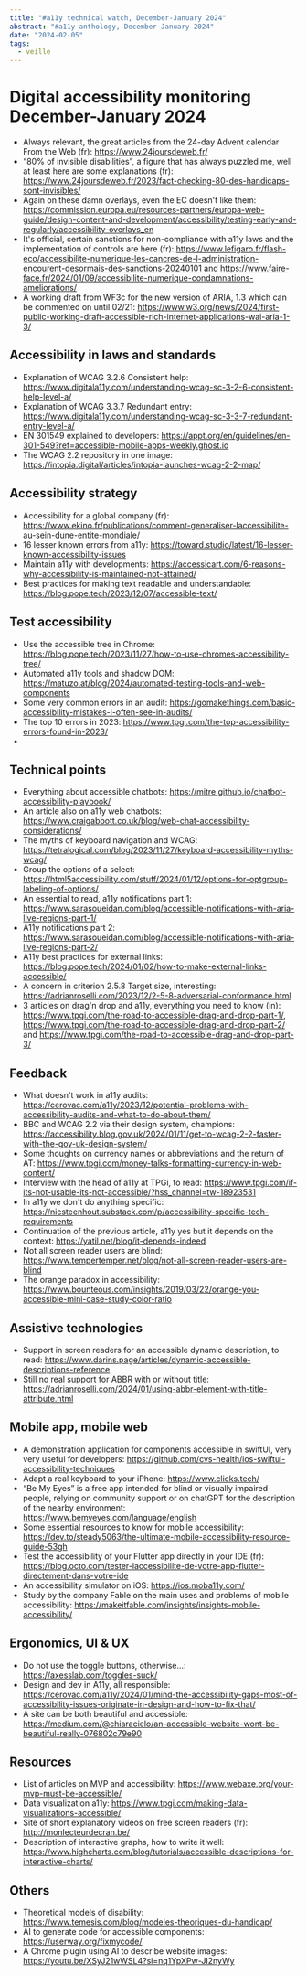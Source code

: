 ```yaml
---
title: "#a11y technical watch, December-January 2024"
abstract: "#a11y anthology, December-January 2024"
date: "2024-02-05"
tags:
  - veille
---
```



# Digital accessibility monitoring  December-January 2024

- Always relevant, the great articles from the 24-day Advent calendar From the Web (fr): https://www.24joursdeweb.fr/
- “80% of invisible disabilities”, a figure that has always puzzled me, well at least here are some explanations (fr): https://www.24joursdeweb.fr/2023/fact-checking-80-des-handicaps-sont-invisibles/
- Again on these damn overlays, even the EC doesn't like them: https://commission.europa.eu/resources-partners/europa-web-guide/design-content-and-development/accessibility/testing-early-and-regularly/accessibility-overlays_en
- It's official, certain sanctions for non-compliance with a11y laws and the implementation of controls are here (fr): https://www.lefigaro.fr/flash-eco/accessibilite-numerique-les-cancres-de-l-administration-encourent-desormais-des-sanctions-20240101 and https://www.faire-face.fr/2024/01/09/accessibilite-numerique-condamnations-ameliorations/
- A working draft from WF3c for the new version of ARIA, 1.3 which can be commented on until 02/21: https://www.w3.org/news/2024/first-public-working-draft-accessible-rich-internet-applications-wai-aria-1-3/

## Accessibility in laws and standards

- Explanation of WCAG 3.2.6 Consistent help: https://www.digitala11y.com/understanding-wcag-sc-3-2-6-consistent-help-level-a/
- Explanation of WCAG 3.3.7 Redundant entry: https://www.digitala11y.com/understanding-wcag-sc-3-3-7-redundant-entry-level-a/
- EN 301549 explained to developers: https://appt.org/en/guidelines/en-301-549?ref=accessible-mobile-apps-weekly.ghost.io
- The WCAG 2.2 repository in one image: https://intopia.digital/articles/intopia-launches-wcag-2-2-map/

## Accessibility strategy

- Accessibility for a global company (fr): https://www.ekino.fr/publications/comment-generaliser-laccessibilite-au-sein-dune-entite-mondiale/
- 16 lesser known errors from a11y: https://toward.studio/latest/16-lesser-known-accessibility-issues
- Maintain a11y with developments: https://accessicart.com/6-reasons-why-accessibility-is-maintained-not-attained/
- Best practices for making text readable and understandable: https://blog.pope.tech/2023/12/07/accessible-text/

## Test accessibility

- Use the accessible tree in Chrome: https://blog.pope.tech/2023/11/27/how-to-use-chromes-accessibility-tree/
- Automated a11y tools and shadow DOM: https://matuzo.at/blog/2024/automated-testing-tools-and-web-components
- Some very common errors in an audit: https://gomakethings.com/basic-accessibility-mistakes-i-often-see-in-audits/
- The top 10 errors in 2023: https://www.tpgi.com/the-top-accessibility-errors-found-in-2023/
-

## Technical points

- Everything about accessible chatbots: https://mitre.github.io/chatbot-accessibility-playbook/
- An article also on a11y web chatbots: https://www.craigabbott.co.uk/blog/web-chat-accessibility-considerations/
- The myths of keyboard navigation and WCAG: https://tetralogical.com/blog/2023/11/27/keyboard-accessibility-myths-wcag/
- Group the options of a select: https://html5accessibility.com/stuff/2024/01/12/options-for-optgroup-labeling-of-options/
- An essential to read, a11y notifications part 1: https://www.sarasoueidan.com/blog/accessible-notifications-with-aria-live-regions-part-1/
- A11y notifications part 2: <https://www.sarasoueidan.com/blog/accessible-notifications-with-aria-live-regions-part-2/>
- A11y best practices for external links: https://blog.pope.tech/2024/01/02/how-to-make-external-links-accessible/
- A concern in criterion 2.5.8 Target size, interesting: https://adrianroselli.com/2023/12/2-5-8-adversarial-conformance.html
- 3 articles on drag'n drop and a11y, everything you need to know (in): https://www.tpgi.com/the-road-to-accessible-drag-and-drop-part-1/, https://www.tpgi.com/the-road-to-accessible-drag-and-drop-part-2/ and https://www.tpgi.com/the-road-to-accessible-drag-and-drop-part-3/

## Feedback

- What doesn't work in a11y audits: https://cerovac.com/a11y/2023/12/potential-problems-with-accessibility-audits-and-what-to-do-about-them/
- BBC and WCAG 2.2 via their design system, champions: https://accessibility.blog.gov.uk/2024/01/11/get-to-wcag-2-2-faster-with-the-gov-uk-design-system/
- Some thoughts on currency names or abbreviations and the return of AT: https://www.tpgi.com/money-talks-formatting-currency-in-web-content/
- Interview with the head of a11y at TPGi, to read: https://www.tpgi.com/if-its-not-usable-its-not-accessible/?hss_channel=tw-18923531
- In a11y we don't do anything specific: https://nicsteenhout.substack.com/p/accessibility-specific-tech-requirements
- Continuation of the previous article, a11y yes but it depends on the context: https://yatil.net/blog/it-depends-indeed
- Not all screen reader users are blind: https://www.tempertemper.net/blog/not-all-screen-reader-users-are-blind
- The orange paradox in accessibility: https://www.bounteous.com/insights/2019/03/22/orange-you-accessible-mini-case-study-color-ratio


## Assistive technologies

- Support in screen readers for an accessible dynamic description, to read: https://www.darins.page/articles/dynamic-accessible-descriptions-reference
- Still no real support for ABBR with or without title: https://adrianroselli.com/2024/01/using-abbr-element-with-title-attribute.html

## Mobile app, mobile web

- A demonstration application for components accessible in swiftUI, very very useful for developers: https://github.com/cvs-health/ios-swiftui-accessibility-techniques
- Adapt a real keyboard to your iPhone: https://www.clicks.tech/
- “Be My Eyes” is a free app intended for blind or visually impaired people, relying on community support or on chatGPT for the description of the nearby environment: https://www.bemyeyes.com/language/english
- Some essential resources to know for mobile accessibility: https://dev.to/steady5063/the-ultimate-mobile-accessibility-resource-guide-53gh
- Test the accessibility of your Flutter app directly in your IDE (fr): https://blog.octo.com/tester-laccessibilite-de-votre-app-flutter-directement-dans-votre-ide
- An accessibility simulator on iOS: https://ios.moba11y.com/
- Study by the company Fable on the main uses and problems of mobile accessibility: https://makeitfable.com/insights/insights-mobile-accessibility/

## Ergonomics, UI & UX

- Do not use the toggle buttons, otherwise...: https://axesslab.com/toggles-suck/
- Design and dev in A11y, all responsible: https://cerovac.com/a11y/2024/01/mind-the-accessibility-gaps-most-of-accessibility-issues-originate-in-design-and-how-to-fix-that/
- A site can be both beautiful and accessible: https://medium.com/@chiaracielo/an-accessible-website-wont-be-beautiful-really-076802c79e90

## Resources

- List of articles on MVP and accessibility: https://www.webaxe.org/your-mvp-must-be-accessible/
- Data visualization a11y: https://www.tpgi.com/making-data-visualizations-accessible/
- Site of short explanatory videos on free screen readers (fr): http://monlecteurdecran.be/
- Description of interactive graphs, how to write it well: https://www.highcharts.com/blog/tutorials/accessible-descriptions-for-interactive-charts/

## Others

- Theoretical models of disability: https://www.temesis.com/blog/modeles-theoriques-du-handicap/
- AI to generate code for accessible components: https://userway.org/fixmycode/
- A Chrome plugin using AI to describe website images: https://youtu.be/XSyJ21wWSL4?si=nq1YpXPw-JI2nyWy
